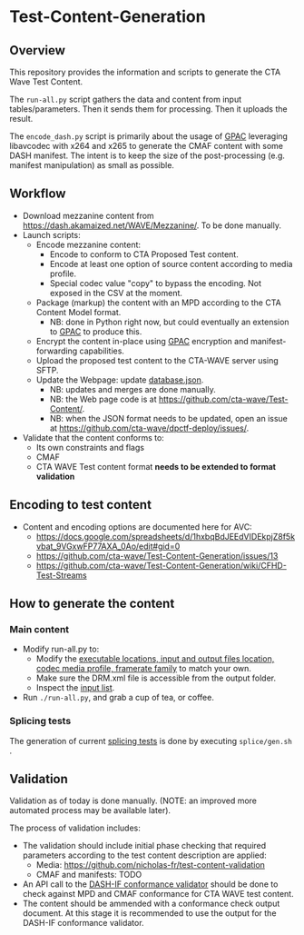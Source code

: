 # Test-Content-Generation

## Overview

This repository provides the information and scripts to generate the CTA Wave Test Content.

The ```run-all.py``` script gathers the data and content from input tables/parameters. Then it sends them for processing. Then it uploads the result.

The ```encode_dash.py``` script is primarily about the usage of [GPAC](http://gpac.io) leveraging libavcodec with x264 and x265 to generate the CMAF content with some DASH manifest. The intent is to keep the size of the post-processing (e.g. manifest manipulation) as small as possible.

## Workflow

* Download mezzanine content from https://dash.akamaized.net/WAVE/Mezzanine/. To be done manually.
* Launch scripts:
  * Encode mezzanine content:
    * Encode to conform to CTA Proposed Test content.
    * Encode at least one option of source content according to media profile.
    * Special codec value "copy" to bypass the encoding. Not exposed in the CSV at the moment.
  * Package (markup) the content with an MPD according to the CTA Content Model format.
    * NB: done in Python right now, but could eventually an extension to [GPAC](http://gpac.io) to produce this.
  * Encrypt the content in-place using [GPAC](http://gpac.io) encryption and manifest-forwarding capabilities.
  * Upload the proposed test content to the CTA-WAVE server using SFTP.
  * Update the Webpage: update [database.json](https://github.com/cta-wave/Test-Content/blob/master/database.json).
    * NB: updates and merges are done manually.
    * NB: the Web page code is at https://github.com/cta-wave/Test-Content/.
    * NB: when the JSON format needs to be updated, open an issue at https://github.com/cta-wave/dpctf-deploy/issues/.
* Validate that the content conforms to:
  * Its own constraints and flags
  * CMAF
  * CTA WAVE Test content format **needs to be extended to format validation**
 
## Encoding to test content
 
* Content and encoding options are documented here for AVC:
  * https://docs.google.com/spreadsheets/d/1hxbqBdJEEdVIDEkpjZ8f5kvbat_9VGxwFP77AXA_0Ao/edit#gid=0
  * https://github.com/cta-wave/Test-Content-Generation/issues/13
  * https://github.com/cta-wave/Test-Content-Generation/wiki/CFHD-Test-Streams
  
## How to generate the content

### Main content

* Modify run-all.py to:
  * Modify the [executable locations, input and output files location, codec media profile, framerate family](run-all.py) to match your own.
  * Make sure the DRM.xml file is accessible from the output folder.
  * Inspect the [input list](switching_sets_single_track.csv).
* Run ```./run-all.py```, and grab a cup of tea, or coffee.

### Splicing tests

The generation of current [splicing tests](https://github.com/cta-wave/Test-Content/issues/19) is done by executing ```splice/gen.sh ```.

## Validation

Validation as of today is done manually. (NOTE: an improved more automated process may be available later). 

The process of validation includes:

- The validation should include initial phase checking that required parameters according to the test content description are applied:
  - Media: https://github.com/nicholas-fr/test-content-validation
  - CMAF and manifests: TODO
- An API call to the [DASH-IF conformance validator](http://conformance.dashif.org) should be done to check against MPD and CMAF conformance for CTA WAVE test content.
- The content should be ammended with a conformance check output document. At this stage it is recommended to use the output for the DASH-IF conformance validator.

